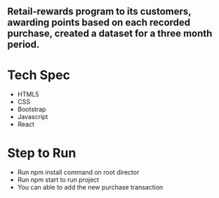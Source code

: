 ## Retail-rewards program to its customers, awarding points based on each recorded purchase, created a dataset for a three month period.

# Tech Spec
* HTML5
* CSS
* Bootstrap
* Javascript
* React

# Step to Run
* Run npm install command on root director
* Run npm start to run project
* You can able to add the new purchase transaction

